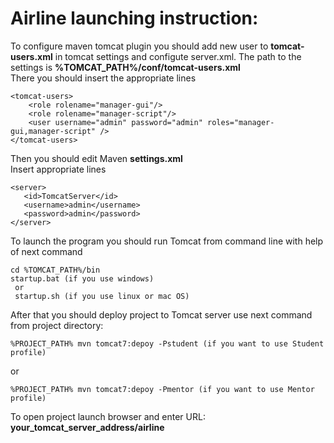 # Airline launching instruction:

To configure maven tomcat plugin you should add new user to  <strong>tomcat-users.xml</strong> in tomcat settings and configute server.xml.
The path to the settings is <strong>%TOMCAT_PATH%/conf/tomcat-users.xml</strong><br>
There you should insert the appropriate lines

	<tomcat-users>
		<role rolename="manager-gui"/>  
        <role rolename="manager-script"/>   
        <user username="admin" password="admin" roles="manager-gui,manager-script" />
	</tomcat-users>

Then you should edit Maven <strong>settings.xml</strong><br>
Insert appropriate lines<br>

	<server>
       <id>TomcatServer</id>
       <username>admin</username>
       <password>admin</password>
    </server>

To launch the program you should run Tomcat from command line with help of next command<br>

	cd %TOMCAT_PATH%/bin
	startup.bat (if you use windows)
	 or
	 startup.sh	(if you use linux or mac OS)

After that you should deploy project to Tomcat server
use next command from project directory:

	%PROJECT_PATH% mvn tomcat7:depoy -Pstudent (if you want to use Student profile)
or

	%PROJECT_PATH% mvn tomcat7:depoy -Pmentor (if you want to use Mentor profile)

To open project launch browser and enter URL: <strong>your_tomcat_server_address/airline</strong>
